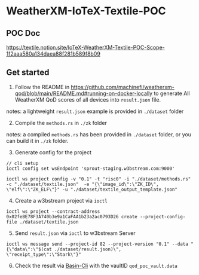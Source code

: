 # WeatherXM-IoTeX-Textile-POC

## POC Doc

https://textile.notion.site/IoTeX-WeatherXM-Textile-POC-Scope-1f2aaa580a134daea88f281b589f8b09

## Get started

1. Follow the README in https://github.com/machinefi/weatherxm-qod/blob/main/README.md#running-on-docker-locally to generate All WeatherXM QoD scores of all devices into `result.json` file.

notes: a lightweight `result.json` example is provided in `./dataset` folder

2. Compile the `methods.rs` in `./zk` folder

notes: a compiled `methods.rs` has been provided in `./dataset` folder, or you can build it in `./zk` folder.


3. Generate config for the project

```shell
// cli setup
ioctl config set wsEndpoint 'sprout-staging.w3bstream.com:9000'

ioctl ws project config -v "0.1" -t "risc0" -i "./dataset/methods.rs" -c "./dataset/textile.json"  -e "{\"image_id\":\"ZK_ID\", \"elf\":\"ZK_ELF\"}" -u "./dataset/textile_output_template.json"
```

4. Create a w3bstream project via `ioctl`


``` shell
ioctl ws project --contract-address 0x02feBE78F3A740b3e9a1CaFAA1b23a2ac0793D26 create --project-config-file ./dataset/textile.json 
```

5. Send `result.json` via `ioctl` to w3bstream Server


``` shell
ioctl ws message send --project-id 82 --project-version "0.1" --data "{\"data\":\"$(cat ./dataset/result.json)\", \"receipt_type\":\"Stark\"}" 
```

6. Check the result via [Basin-Cli](https://github.com/tablelandnetwork/basin-cli/tree/main?tab=readme-ov-file#listing-events) with the vaultID `qod_poc_vault.data`